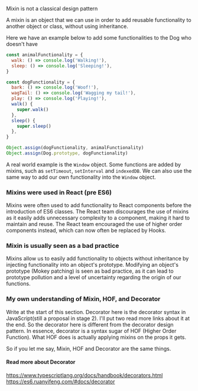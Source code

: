 Mixin is not a classical design pattern

A mixin is an object that we can use in order to add reusable functionality to another object or class, without using inheritance.

Here we have an example below to add some functionalities to the Dog who doesn't have

```js
const animalFunctionality = {
  walk: () => console.log('Walking!'),
  sleep: () => console.log('Sleeping!'),
}

const dogFunctionality = {
  bark: () => console.log('Woof!'),
  wagTail: () => console.log('Wagging my tail!'),
  play: () => console.log('Playing!'),
  walk() {
    super.walk()
  },
  sleep() {
    super.sleep()
  },
}

Object.assign(dogFunctionality, animalFunctionality)
Object.assign(Dog.prototype, dogFunctionality)
```

A real world example is the `Window` object. Some functions are added by mixins, such as `setTimeout`, `setInterval` and `indexedDB`. We can also use the same way to add our own functionality into the `Window` object.

### Mixins were used in React (pre ES6)

Mixins were often used to add functionality to React components before the introduction of ES6 classes. The React team discourages the use of mixins as it easily adds unnecessary complexity to a component, making it hard to maintain and reuse. The React team encouraged the use of higher order components instead, which can now often be replaced by Hooks.

### Mixin is usually seen as a bad practice

Mixins allow us to easily add functionality to objects without inheritance by injecting functionality into an object's prototype. Modifying an object's prototype (Mokey patching) is seen as bad practice, as it can lead to prototype pollution and a level of uncertainty regarding the origin of our functions.

### My own understanding of Mixin, HOF, and Decorator

Write at the start of this section. Decorator here is the decorator syntax in JavaScript(still a proposal in stage 2). I'll put two read more links about it at the end. So the decorator here is different from the decorator design pattern. In essence, decorator is a syntax sugar of HOF (Higher Order Function). What HOF does is actually applying mixins on the props it gets.

So if you let me say, Mixin, HOF and Decorator are the same things.

#### Read more about Decorator

https://www.typescriptlang.org/docs/handbook/decorators.html
https://es6.ruanyifeng.com/#docs/decorator
